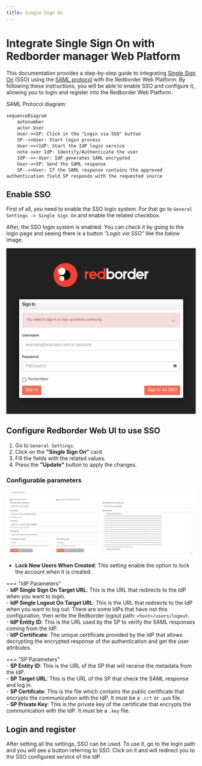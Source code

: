 ```yaml
---
title: Single Sign On
---
```


# Integrate Single Sign On with Redborder manager Web Platform  

This documentation provides a step-by-step guide to integrating [Single Sign On](https://en.wikipedia.org/wiki/Single_sign-on) (SSO) using the [SAML protocol](https://en.wikipedia.org/wiki/SAML_2.0) with the Redborder Web Platform. By following these instructions, you will be able to enable SSO and configure it, allowing you to login and register into the Redborder Web Platform.  

SAML Protocol diagram:  

```mermaid
sequenceDiagram
    autonumber
    actor User
    User->>SP: Click in the "Login via SSO" button
    SP-->>User: Start login process
    User->>+IdP: Start the IdP login service
    note over IdP: Identify/Authenticate the user
    IdP-->>-User: IdP generates SAML encrypted 
    User->>SP: Send the SAML response
    SP-->>User: If the SAML response contains the approved authentication field SP responds with the requested source
```  

## Enable SSO

First of all, you need to enable the SSO login system. For that go to `General Settings -> Single Sign On` and enable the related checkbox.  

After, the SSO login system is enabled. You can check it by going to the login page and seeing there is a button *"Login via SSO"* like the below image.  

![SSO Login Button](images/sso_login.png)  

## Configure Redborder Web UI to use SSO  

1. Go to `General Settings`.  
2. Click on the  **"Single Sign On"** card.  
3. Fill the fields with the related values.  
4. Press the **"Update"** button to apply the changes.  

### Configurable parameters

![SSO Config Parameters](images/sso_config.png)  

- **Lock New Users When Created**: This setting enable the option to lock the account when it is created.

=== "IdP Parameters"  
    - **IdP Single Sign On Target URL**: This is the URL that redirects to the IdP when you want to login.  
    - **IdP Single Logout On Target URL**: This is the URL that redirects to the IdP when you want to log out. There are some IdPs that have not this configuration, then write the Redborder logout path: `<host>/users/logout`.  
    - **IdP Entity ID**: This is the URL used by the SP to verify the SAML responses coming from the IdP.  
    - **IdP Certificate**: The unique certificate provided by the IdP that allows decrypting the encrypted response of the authentication and get the user attributes.  

=== "SP Parameters"  
    - **SP Entity ID**: This is the URL of the SP that will receive the metadata from the IdP.  
    - **SP Target URL**: This is the URL of the SP that check the SAML response and log in.  
    - **SP Certifcate**: This is the file which contains the public certificate that encrypts the communication with the IdP. It must be a `.crt` or `.pub` file.  
    - **SP Private Key**: This is the private key of the certificate that encrypts the communication with the IdP. It must be a `.key` file.  

## Login and register  

After setting all the settings, SSO can be used. To use it, go to the login path and you will see a button referring to SSO. Click on it and will redirect you to the SSO configured service of the IdP.  
